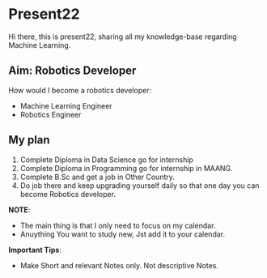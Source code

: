 # Present22

Hi there, this is present22, sharing all my knowledge-base regarding Machine Learning.

## Aim: Robotics Developer

How would I become a robotics developer:

- Machine Learning Engineer
- Robotics Engineer

## My plan

1. Complete Diploma in Data Science go for internship
2. Complete Diploma in Programming go for internship in MAANG.
3. Complete B.Sc and get a job in Other Country.
4. Do job there and keep upgrading yourself daily so that one day you can become Robotics developer.

**NOTE**:

- The main thing is that I only need to focus on my calendar.
- Anuything You want to study new, Jst add it to your calendar.

**Important Tips**:

- Make Short and relevant Notes only. Not descriptive Notes.
